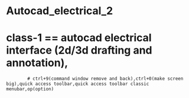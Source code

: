 # Autocad_electrical_2
# class-1 == autocad electrical interface (2d/3d drafting and annotation),
            # ctrl+9(command window remove and back),ctrl+0(make screen big),quick access toolbar,quick access toolbar classic menubar,op(option)
